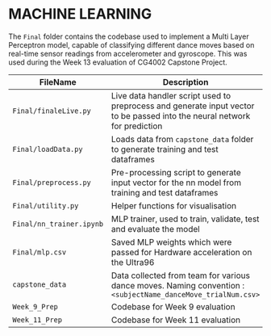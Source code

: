 # MACHINE LEARNING # 

The `Final` folder contains the codebase used to implement a Multi Layer Perceptron model, capable of classifying different dance moves based on real-time sensor readings from accelerometer and gyroscope. This was used during the Week 13 evaluation of CG4002 Capstone Project. 

| FileName | Description |
| --- | --- |
| `Final/finaleLive.py` | Live data handler script used to preprocess and generate input vector to be passed into the neural network for prediction |
| `Final/loadData.py` | Loads data from `capstone_data` folder to generate training and test dataframes |
| `Final/preprocess.py` | Pre-processing script to generate input vector for the nn model from training and test dataframes |
| `Final/utility.py` | Helper functions for visualisation |
|`Final/nn_trainer.ipynb`| MLP trainer, used to train, validate, test and evaluate the model |
|`Final/mlp.csv`| Saved MLP weights which were passed for Hardware acceleration on the Ultra96 |
| `capstone_data` | Data collected from team for various dance moves. Naming convention : `<subjectName_danceMove_trialNum.csv>` |
| `Week_9_Prep` | Codebase for Week 9 evaluation |
| `Week_11_Prep` | Codebase for Week 11 evaluation |


